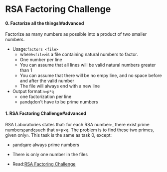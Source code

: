 # RSA Factoring Challenge


#### 0\. Factorize all the things!#advanced

Factorize as many numbers as possible into a product of two smaller numbers.
-   Usage:`factors <file>`
    -   where`<file>`is a file containing natural numbers to factor.
    -   One number per line
    -   You can assume that all lines will be valid natural numbers greater than 1
    -   You can assume that there will be no empy line, and no space before and after the valid number
    -   The file will always end with a new line
-   Output format:`n=p*q`
    -   one factorization per line
    -   `p`and`q`don't have to be prime numbers


#### 1\. RSA Factoring Challenge#advanced

RSA Laboratories states that: for each RSA number`n`, there exist prime numbers`p`and`q`such that
`n`=`p`×`q`. The problem is to find these two primes, given only`n`.
This task is the same as task 0, except:
-   `p`and`q`are always prime numbers
-   There is only one number in the files

-   Read:[RSA Factoring Challenge](https://intranet.hbtn.io/rltoken/8F5ClnjOFgDcNZXxeyrHxg "RSA Factoring Challenge")

